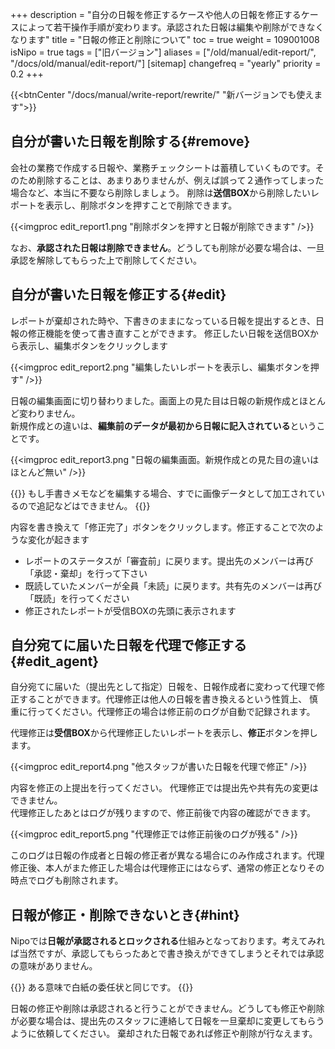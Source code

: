 +++
description = "自分の日報を修正するケースや他人の日報を修正するケースによって若干操作手順が変わります。承認された日報は編集や削除ができなくなります"
title = "日報の修正と削除について"
toc = true
weight = 109001008
isNipo = true
tags = ["旧バージョン"]
aliases = ["/old/manual/edit-report/", "/docs/old/manual/edit-report/"]
[sitemap]
  changefreq = "yearly"
  priority = 0.2
+++

{{<btnCenter "/docs/manual/write-report/rewrite/" "新バージョンでも使えます">}}

## 自分が書いた日報を削除する{#remove}

会社の業務で作成する日報や、業務チェックシートは蓄積していくものです。そのため削除することは、あまりありませんが、例えば誤って２通作ってしまった場合など、本当に不要なら削除しましょう。
削除は**送信BOX**から削除したいレポートを表示し、削除ボタンを押すことで削除できます。

{{<imgproc edit_report1.png "削除ボタンを押すと日報が削除できます" />}}

なお、**承認された日報は削除できません**。どうしても削除が必要な場合は、一旦承認を解除してもらった上で削除してください。

## 自分が書いた日報を修正する{#edit}

レポートが棄却された時や、下書きのままになっている日報を提出するとき、日報の修正機能を使って書き直すことができます。
修正したい日報を送信BOXから表示し、編集ボタンをクリックします

{{<imgproc edit_report2.png "編集したいレポートを表示し、編集ボタンを押す" />}}

日報の編集画面に切り替わりました。画面上の見た目は日報の新規作成とほとんど変わりません。  
新規作成との違いは、**編集前のデータが最初から日報に記入されている**ということです。

{{<imgproc edit_report3.png "日報の編集画面。新規作成との見た目の違いはほとんど無い" />}}

{{<alice pos="left" icon="default">}}
もし手書きメモなどを編集する場合、すでに画像データとして加工されているので追記などはできません。
{{</alice>}}

内容を書き換えて「修正完了」ボタンをクリックします。修正することで次のような変化が起きます

- レポートのステータスが「審査前」に戻ります。提出先のメンバーは再び「承認・棄却」を行って下さい
- 既読していたメンバーが全員「未読」に戻ります。共有先のメンバーは再び「既読」を行ってください
- 修正されたレポートが受信BOXの先頭に表示されます

## 自分宛てに届いた日報を代理で修正する{#edit_agent}

自分宛てに届いた（提出先として指定）日報を、日報作成者に変わって代理で修正することができます。代理修正は他人の日報を書き換えるという性質上、
慎重に行ってください。代理修正の場合は修正前のログが自動で記録されます。

代理修正は**受信BOX**から代理修正したいレポートを表示し、**修正**ボタンを押します。

{{<imgproc edit_report4.png "他スタッフが書いた日報を代理で修正" />}}

内容を修正の上提出を行ってください。
代理修正では提出先や共有先の変更はできません。  
代理修正したあとはログが残りますので、修正前後で内容の確認ができます。

{{<imgproc edit_report5.png "代理修正では修正前後のログが残る" />}}

このログは日報の作成者と日報の修正者が異なる場合にのみ作成されます。代理修正後、本人がまた修正した場合は代理修正にはならず、通常の修正となりその時点でログも削除されます。

## 日報が修正・削除できないとき{#hint}

Nipoでは**日報が承認されるとロックされる**仕組みとなっております。考えてみれば当然ですが、承認してもらったあとで書き換えができてしまうとそれでは承認の意味がありません。  

{{<alice pos="left" icon="default">}}
ある意味で白紙の委任状と同じです。
{{</alice>}}

日報の修正や削除は承認されると行うことができません。どうしても修正や削除が必要な場合は、提出先のスタッフに連絡して日報を一旦棄却に変更してもらうように依頼してください。
棄却された日報であれば修正や削除が行なえます。
